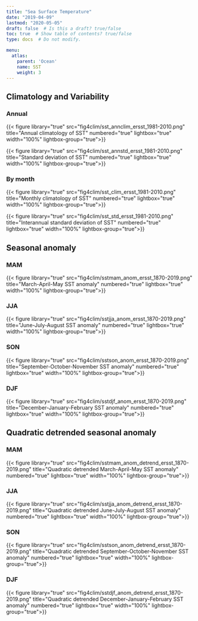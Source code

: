 ```yaml
---
title: "Sea Surface Temperature"
date: "2019-04-09"
lastmod: "2020-05-05"
draft: false  # Is this a draft? true/false
toc: true  # Show table of contents? true/false
type: docs  # Do not modify.

menu:
  atlas:
    parent: 'Ocean'
    name: SST
    weight: 3
---
```


<!-- {{% toc %}} -->

## Climatology and Variability

### Annual
{{< figure library="true" src="fig4clim/sst_annclim_ersst_1981-2010.png" title="Annual climatology of SST" numbered="true" lightbox="true" width="100%"  lightbox-group="true">}}

{{< figure library="true"  src="fig4clim/sst_annstd_ersst_1981-2010.png" title="Standard deviation of SST" numbered="true" lightbox="true" width="100%"  lightbox-group="true">}}

### By month
{{< figure library="true"  src="fig4clim/sst_clim_ersst_1981-2010.png" title="Monthly climatology of SST" numbered="true" lightbox="true" width="100%"  lightbox-group="true">}}

{{< figure library="true"  src="fig4clim/sst_std_ersst_1981-2010.png" title="Interannual standard deviation of SST" numbered="true" lightbox="true" width="100%"  lightbox-group="true">}}

## Seasonal anomaly

### MAM
{{< figure library="true"  src="fig4clim/sstmam_anom_ersst_1870-2019.png" title="March-April-May SST anomaly" numbered="true" lightbox="true" width="100%"  lightbox-group="true">}}

### JJA
{{< figure library="true"  src="fig4clim/sstjja_anom_ersst_1870-2019.png" title="June-July-August SST anomaly" numbered="true" lightbox="true" width="100%"  lightbox-group="true">}}

### SON
{{< figure library="true"  src="fig4clim/sstson_anom_ersst_1870-2019.png" title="September-October-November SST anomaly" numbered="true" lightbox="true" width="100%"  lightbox-group="true">}}

### DJF
{{< figure library="true"  src="fig4clim/sstdjf_anom_ersst_1870-2019.png" title="December-January-February SST anomaly" numbered="true" lightbox="true" width="100%"  lightbox-group="true">}}

## Quadratic detrended seasonal anomaly
### MAM
{{< figure library="true"  src="fig4clim/sstmam_anom_detrend_ersst_1870-2019.png" title="Quadratic detrended March-April-May SST anomaly" numbered="true" lightbox="true" width="100%"  lightbox-group="true">}}

### JJA
{{< figure library="true"  src="fig4clim/sstjja_anom_detrend_ersst_1870-2019.png" title="Quadratic detrended June-July-August SST anomaly" numbered="true" lightbox="true" width="100%"  lightbox-group="true">}}

### SON
{{< figure library="true"  src="fig4clim/sstson_anom_detrend_ersst_1870-2019.png" title="Quadratic detrended September-October-November SST anomaly" numbered="true" lightbox="true" width="100%"  lightbox-group="true">}}

### DJF
{{< figure library="true"  src="fig4clim/sstdjf_anom_detrend_ersst_1870-2019.png" title="Quadratic detrended December-January-February SST anomaly" numbered="true" lightbox="true" width="100%"  lightbox-group="true">}}


